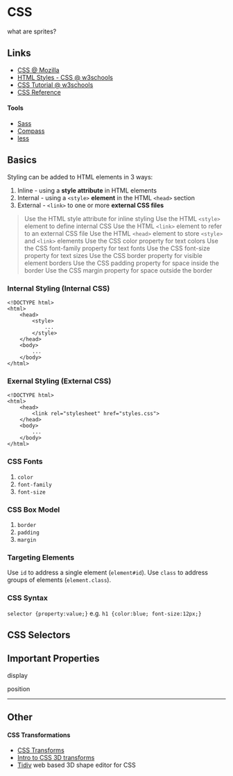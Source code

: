 # CSS

what are sprites?

## Links

* [CSS @ Mozilla](https://developer.mozilla.org/en-US/docs/Web/CSS)
* [HTML Styles - CSS @ w3schools](http://www.w3schools.com/html/html_css.asp)
* [CSS Tutorial @ w3schools](http://www.w3schools.com/css/default.asp)
* [CSS Reference](http://tympanus.net/codrops/css_reference/)

#### Tools

* [Sass](http://sass-lang.com/)
* [Compass](http://compass-style.org/)
* [less](http://lesscss.org/)

## Basics

Styling can be added to HTML elements in 3 ways:

1. Inline - using a __style attribute__ in HTML elements
2. Internal - using a `<style>` __element__ in the HTML `<head>` section
3.  External - `<link>` to one or more __external CSS files__

> Use the HTML style attribute for inline styling
Use the HTML `<style>` element to define internal CSS
Use the HTML `<link>` element to refer to an external CSS file
Use the HTML `<head>` element to store `<style>` and `<link>` elements
Use the CSS color property for text colors
Use the CSS font-family property for text fonts
Use the CSS font-size property for text sizes
Use the CSS border property for visible element borders
Use the CSS padding property for space inside the border
Use the CSS margin property for space outside the border

### Internal Styling (Internal CSS)

    <!DOCTYPE html>
    <html>
        <head>
            <style>
                ...
            </style>
        </head>
        <body>
            ...
        </body>
    </html>


### Exernal Styling (External CSS)

    <!DOCTYPE html>
    <html>
        <head>
            <link rel="stylesheet" href="styles.css">
        </head>
        <body>
            ...
        </body>
    </html>

### CSS Fonts

1. `color`
2. `font-family`
3. `font-size`

### CSS Box Model

1. `border`
2. `padding`
3. `margin`

### Targeting Elements

Use `id` to address a single element (`element#id`). Use `class` to address groups of elements (`element.class`).

### CSS Syntax

`selector {property:value;}` e.g. `h1 {color:blue; font-size:12px;}`

## CSS Selectors

## Important Properties

display

position

---

## Other

#### CSS Transformations

* [CSS Transforms](https://developer.mozilla.org/en-US/docs/Web/CSS/CSS_Transforms)
* [Intro to CSS 3D transforms](https://desandro.github.io/3dtransforms/)
* [Tidiv](http://tridiv.com/) web based 3D shape editor for CSS
